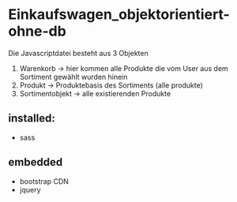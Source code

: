 # Einkaufswagen_objektorientiert-ohne-db

Die Javascriptdatei besteht aus 3 Objekten
1. Warenkorb -> hier kommen alle Produkte die vom User aus dem Sortiment gewählt wurden hinein
2. Produkt -> Produktebasis des Sortiments (alle produkte)
3. Sortimentobjekt -> alle existierenden Produkte

## installed:
- sass
## embedded
- bootstrap CDN 
- jquery
